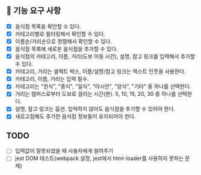 ## 🎯 기능 요구 사항

- [x] 음식점 목록을 확인할 수 있다.
- [x] 카테고리별로 필터링해서 확인할 수 있다.
- [x] 이름순/거리순으로 정렬해서 확인할 수 있다.
- [x] 음식점 목록에 새로운 음식점을 추가할 수 있다.
- [x] 음식점의 카테고리, 이름, 거리(도보 이동 시간), 설명, 참고 링크를 입력해서 추가할 수 있다.
- [x] 카테고리, 거리는 셀렉트 박스, 이름/설명/참고 링크는 텍스트 인풋을 사용한다.
- [x] 카테고리, 이름, 거리는 입력 필수.
- [x] 카테고리는 "한식", "중식", "일식", "아시안", "양식", "기타" 중 하나를 선택한다.
- [x] 거리는 캠퍼스로부터 도보로 걸리는 시간(분). 5, 10, 15, 20, 30 중 하나를 선택한다.
- [x] 설명, 참고 링크는 옵션. 입력하지 않아도 음식점을 추가할 수 있어야 한다.
- [x] 새로고침해도 추가한 음식점 정보들이 유지되어야 한다.

## TODO

- [ ] 입력값이 잘못되었을 때 사용자에게 알려주기
- [ ] jest DOM 테스트(webpack 설정, jest에서 html-loader를 사용하지 못하는 문제)
